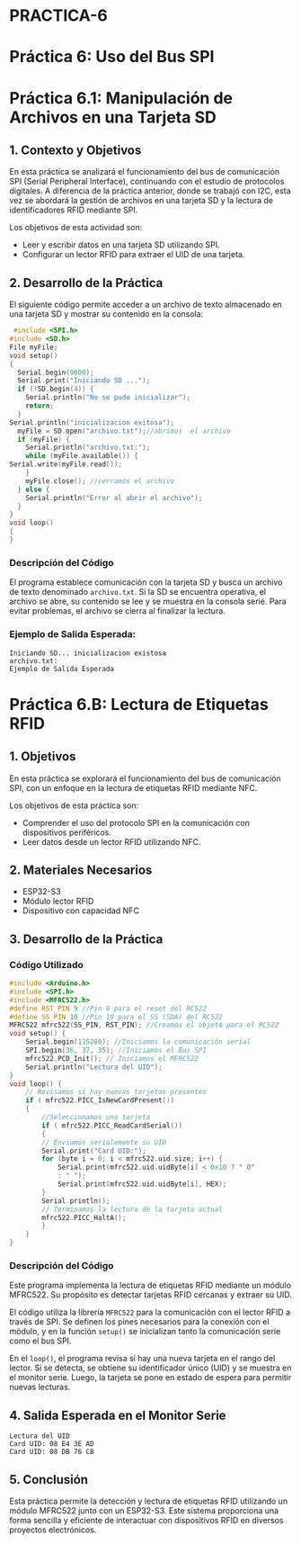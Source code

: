 # PRACTICA-6
# **Práctica 6: Uso del Bus SPI**
# **Práctica 6.1: Manipulación de Archivos en una Tarjeta SD**
## **1. Contexto y Objetivos**
En esta práctica se analizará el funcionamiento del bus de comunicación SPI (Serial Peripheral Interface), continuando con el estudio de protocolos digitales. A diferencia de la práctica anterior, donde se trabajó con I2C, esta vez se abordará la gestión de archivos en una tarjeta SD y la lectura de identificadores RFID mediante SPI.

Los objetivos de esta actividad son:
- Leer y escribir datos en una tarjeta SD utilizando SPI.
- Configurar un lector RFID para extraer el UID de una tarjeta.

## **2. Desarrollo de la Práctica**

El siguiente código permite acceder a un archivo de texto almacenado en una tarjeta SD y mostrar su contenido en la consola:

```c++
 #include <SPI.h> 
#include <SD.h> 
File myFile; 
void setup() 
{ 
  Serial.begin(9600); 
  Serial.print("Iniciando SD ..."); 
  if (!SD.begin(4)) { 
    Serial.println("No se pudo inicializar"); 
    return; 
  }
Serial.println("inicializacion exitosa"); 
  myFile = SD.open("archivo.txt");//abrimos  el archivo  
  if (myFile) { 
    Serial.println("archivo.txt:"); 
    while (myFile.available()) { 
Serial.write(myFile.read()); 
    } 
    myFile.close(); //cerramos el archivo 
  } else { 
    Serial.println("Error al abrir el archivo"); 
  } 
} 
void loop() 
{ 
}
```

### **Descripción del Código**
El programa establece comunicación con la tarjeta SD y busca un archivo de texto denominado `archivo.txt`. Si la SD se encuentra operativa, el archivo se abre, su contenido se lee y se muestra en la consola serie. Para evitar problemas, el archivo se cierra al finalizar la lectura.

### **Ejemplo de Salida Esperada:**
```
Iniciando SD... inicializacion existosa
archivo.txt:
Ejemplo de Salida Esperada
```
# **Práctica 6.B: Lectura de Etiquetas RFID**

## **1. Objetivos**
En esta práctica se explorará el funcionamiento del bus de comunicación SPI, con un enfoque en la lectura de etiquetas RFID mediante NFC.

Los objetivos de esta práctica son:
- Comprender el uso del protocolo SPI en la comunicación con dispositivos periféricos.
- Leer datos desde un lector RFID utilizando NFC.

## **2. Materiales Necesarios**
- ESP32-S3
- Módulo lector RFID
- Dispositivo con capacidad NFC

## **3. Desarrollo de la Práctica**

### **Código Utilizado**
```c++
#include <Arduino.h>
#include <SPI.h>
#include <MFRC522.h>
#define RST_PIN 9 //Pin 9 para el reset del RC522
#define SS_PIN 10 //Pin 10 para el SS (SDA) del RC522
MFRC522 mfrc522(SS_PIN, RST_PIN); //Creamos el objeto para el RC522
void setup() {
    Serial.begin(115200); //Iniciamos la comunicación serial
    SPI.begin(36, 37, 35); //Iniciamos el Bus SPI
    mfrc522.PCD_Init(); // Iniciamos el MFRC522
    Serial.println("Lectura del UID");
}
void loop() {
    // Revisamos si hay nuevas tarjetas presentes
    if ( mfrc522.PICC_IsNewCardPresent()) 
    { 
        //Seleccionamos una tarjeta
        if ( mfrc522.PICC_ReadCardSerial()) 
        {
        // Enviamos serialemente su UID
        Serial.print("Card UID:");
        for (byte i = 0; i < mfrc522.uid.size; i++) {
            Serial.print(mfrc522.uid.uidByte[i] < 0x10 ? " 0"
            : " ");
            Serial.print(mfrc522.uid.uidByte[i], HEX); 
        } 
        Serial.println();
        // Terminamos la lectura de la tarjeta actual
        mfrc522.PICC_HaltA(); 
        } 
    } 
}
```

### **Descripción del Código**
Este programa implementa la lectura de etiquetas RFID mediante un módulo MFRC522. Su propósito es detectar tarjetas RFID cercanas y extraer su UID.

El código utiliza la librería `MFRC522` para la comunicación con el lector RFID a través de SPI. Se definen los pines necesarios para la conexión con el módulo, y en la función `setup()` se inicializan tanto la comunicación serie como el bus SPI.

En el `loop()`, el programa revisa si hay una nueva tarjeta en el rango del lector. Si se detecta, se obtiene su identificador único (UID) y se muestra en el monitor serie. Luego, la tarjeta se pone en estado de espera para permitir nuevas lecturas.

## **4. Salida Esperada en el Monitor Serie**
```
Lectura del UID
Card UID: 08 E4 3E AD
Card UID: 08 DB 76 CB
```

## **5. Conclusión**
Esta práctica permite la detección y lectura de etiquetas RFID utilizando un módulo MFRC522 junto con un ESP32-S3. Este sistema proporciona una forma sencilla y eficiente de interactuar con dispositivos RFID en diversos proyectos electrónicos.



